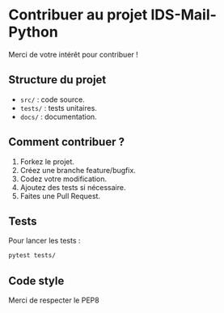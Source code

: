 # Contribuer au projet IDS-Mail-Python

Merci de votre intérêt pour contribuer !

## Structure du projet

- `src/` : code source.
- `tests/` : tests unitaires.
- `docs/` : documentation.

## Comment contribuer ?

1. Forkez le projet.
2. Créez une branche feature/bugfix.
3. Codez votre modification.
4. Ajoutez des tests si nécessaire.
5. Faites une Pull Request.

## Tests

Pour lancer les tests :

```bash
pytest tests/
```

## Code style

Merci de respecter le PEP8
